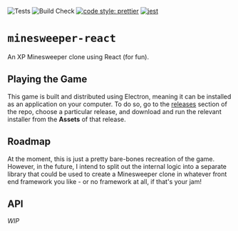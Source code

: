 ![Tests](https://github.com/twiertzema/minesweeper-react/workflows/Tests/badge.svg?event=push)
![Build Check](https://github.com/twiertzema/minesweeper-react/workflows/Build%20Check/badge.svg)
[![code style: prettier](https://img.shields.io/badge/code_style-prettier-ff69b4.svg?style=flat-square)](https://github.com/prettier/prettier)
[![jest](https://jestjs.io/img/jest-badge.svg)](https://github.com/facebook/jest)

# `minesweeper-react`

An XP Minesweeper clone using React (for fun).

## Playing the Game

This game is built and distributed using Electron, meaning it can be installed as an
application on your computer. To do so, go to the [releases](https://github.com/twiertzema/minesweeper-react/releases)
section of the repo, choose a particular release, and download and run the relevant installer
from the **Assets** of that release.

## Roadmap

At the moment, this is just a pretty bare-bones recreation of the game. However, in the future,
I intend to split out the internal logic into a separate library that could be used to create
a Minesweeper clone in whatever front end framework you like - or no framework at all, if that's
your jam!

## API

_WIP_